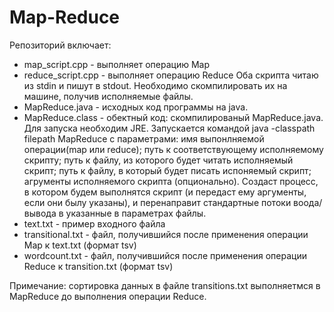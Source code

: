 # Map-Reduce

Репозиторий включает:
- map_script.cpp - выполняет операцию Map
- reduce_script.cpp - выполняет операцию Reduce
Оба скрипта читаю из stdin и пишут в stdout. Необходимо скомпилировать их на машине, получив исполняемые файлы.
- MapReduce.java - исходных код программы на java. 
- MapReduce.class - обектный код: скомпилированый MapReduce.java. Для запуска необходим JRE. Запускается командой
  java -classpath filepath MapReduce с параметрами: имя выпонлняемой операции(map или reduce);
  путь к соответствующему исполняемому скрипту; путь к файлу, из которого будет читать исполняемый скрипт; путь к файлу, в который будет 
  писать испоняемый скрипт; агрументы исполняемого скрипта (опционально). Создаст процесс, в котором будем выполнятся скрипт 
  (и передаст ему аргументы, если они былу указаны), и перенаправит стандартные потоки воода/вывода в указанные в параметрах файлы.
- text.txt - пример входного файла
- transitional.txt - файл, получившийся после применения операции Map к text.txt (формат tsv)
- wordcount.txt - файл, получившийся после применения операции Reduce к transition.txt (формат tsv)

Примечание: сортировка данных в файле transitions.txt выполняетмся в MapReduce до выполнения операции Reduce.
